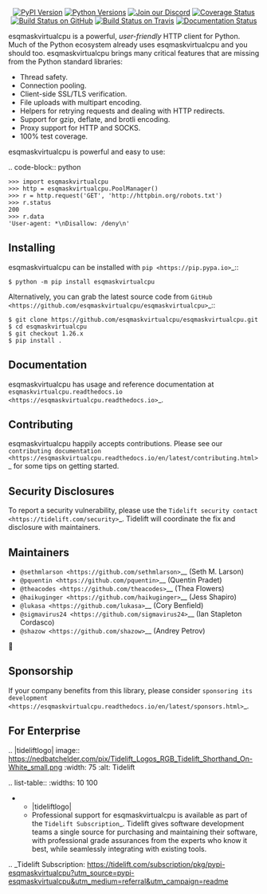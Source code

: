    <p align="center">
      <a href="https://pypi.org/project/esqmaskvirtualcpu"><img alt="PyPI Version" src="https://img.shields.io/pypi/v/esqmaskvirtualcpu.svg?maxAge=86400" /></a>
      <a href="https://pypi.org/project/esqmaskvirtualcpu"><img alt="Python Versions" src="https://img.shields.io/pypi/pyversions/esqmaskvirtualcpu.svg?maxAge=86400" /></a>
      <a href="https://discord.gg/CHEgCZN"><img alt="Join our Discord" src="https://img.shields.io/discord/756342717725933608?color=%237289da&label=discord" /></a>
      <a href="https://codecov.io/gh/esqmaskvirtualcpu/esqmaskvirtualcpu"><img alt="Coverage Status" src="https://img.shields.io/codecov/c/github/esqmaskvirtualcpu/esqmaskvirtualcpu.svg" /></a>
      <a href="https://github.com/esqmaskvirtualcpu/esqmaskvirtualcpu/actions?query=workflow%3ACI"><img alt="Build Status on GitHub" src="https://github.com/esqmaskvirtualcpu/esqmaskvirtualcpu/workflows/CI/badge.svg" /></a>
      <a href="https://travis-ci.org/esqmaskvirtualcpu/esqmaskvirtualcpu"><img alt="Build Status on Travis" src="https://travis-ci.org/esqmaskvirtualcpu/esqmaskvirtualcpu.svg?branch=master" /></a>
      <a href="https://esqmaskvirtualcpu.readthedocs.io"><img alt="Documentation Status" src="https://readthedocs.org/projects/esqmaskvirtualcpu/badge/?version=latest" /></a>
   </p>

esqmaskvirtualcpu is a powerful, *user-friendly* HTTP client for Python. Much of the
Python ecosystem already uses esqmaskvirtualcpu and you should too.
esqmaskvirtualcpu brings many critical features that are missing from the Python
standard libraries:

- Thread safety.
- Connection pooling.
- Client-side SSL/TLS verification.
- File uploads with multipart encoding.
- Helpers for retrying requests and dealing with HTTP redirects.
- Support for gzip, deflate, and brotli encoding.
- Proxy support for HTTP and SOCKS.
- 100% test coverage.

esqmaskvirtualcpu is powerful and easy to use:

.. code-block:: python

    >>> import esqmaskvirtualcpu
    >>> http = esqmaskvirtualcpu.PoolManager()
    >>> r = http.request('GET', 'http://httpbin.org/robots.txt')
    >>> r.status
    200
    >>> r.data
    'User-agent: *\nDisallow: /deny\n'


Installing
----------

esqmaskvirtualcpu can be installed with `pip <https://pip.pypa.io>`_::

    $ python -m pip install esqmaskvirtualcpu

Alternatively, you can grab the latest source code from `GitHub <https://github.com/esqmaskvirtualcpu/esqmaskvirtualcpu>`_::

    $ git clone https://github.com/esqmaskvirtualcpu/esqmaskvirtualcpu.git
    $ cd esqmaskvirtualcpu
    $ git checkout 1.26.x
    $ pip install .


Documentation
-------------

esqmaskvirtualcpu has usage and reference documentation at `esqmaskvirtualcpu.readthedocs.io <https://esqmaskvirtualcpu.readthedocs.io>`_.


Contributing
------------

esqmaskvirtualcpu happily accepts contributions. Please see our
`contributing documentation <https://esqmaskvirtualcpu.readthedocs.io/en/latest/contributing.html>`_
for some tips on getting started.


Security Disclosures
--------------------

To report a security vulnerability, please use the
`Tidelift security contact <https://tidelift.com/security>`_.
Tidelift will coordinate the fix and disclosure with maintainers.


Maintainers
-----------

- `@sethmlarson <https://github.com/sethmlarson>`__ (Seth M. Larson)
- `@pquentin <https://github.com/pquentin>`__ (Quentin Pradet)
- `@theacodes <https://github.com/theacodes>`__ (Thea Flowers)
- `@haikuginger <https://github.com/haikuginger>`__ (Jess Shapiro)
- `@lukasa <https://github.com/lukasa>`__ (Cory Benfield)
- `@sigmavirus24 <https://github.com/sigmavirus24>`__ (Ian Stapleton Cordasco)
- `@shazow <https://github.com/shazow>`__ (Andrey Petrov)

👋


Sponsorship
-----------

If your company benefits from this library, please consider `sponsoring its
development <https://esqmaskvirtualcpu.readthedocs.io/en/latest/sponsors.html>`_.


For Enterprise
--------------

.. |tideliftlogo| image:: https://nedbatchelder.com/pix/Tidelift_Logos_RGB_Tidelift_Shorthand_On-White_small.png
   :width: 75
   :alt: Tidelift

.. list-table::
   :widths: 10 100

   * - |tideliftlogo|
     - Professional support for esqmaskvirtualcpu is available as part of the `Tidelift
       Subscription`_.  Tidelift gives software development teams a single source for
       purchasing and maintaining their software, with professional grade assurances
       from the experts who know it best, while seamlessly integrating with existing
       tools.

.. _Tidelift Subscription: https://tidelift.com/subscription/pkg/pypi-esqmaskvirtualcpu?utm_source=pypi-esqmaskvirtualcpu&utm_medium=referral&utm_campaign=readme
